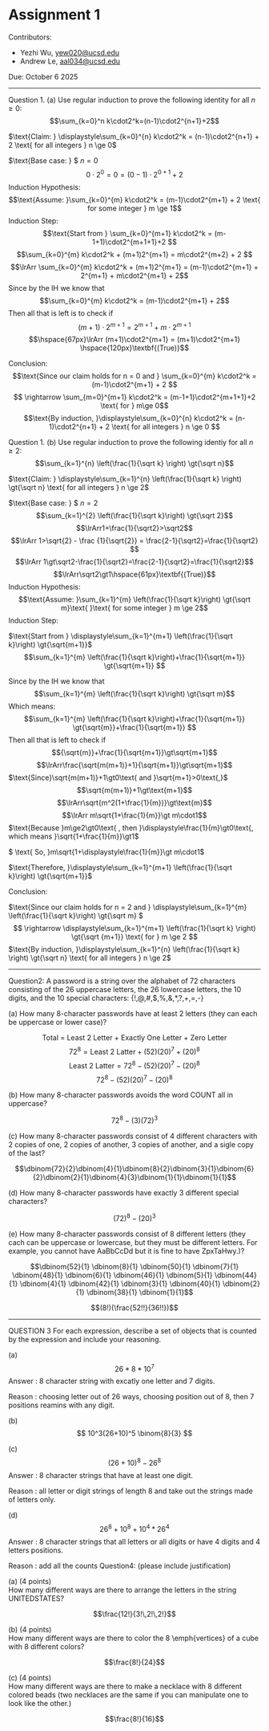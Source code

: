 # Assignment 1

Contributors:
- Yezhi Wu, yew020@ucsd.edu
- Andrew Le, aal034@ucsd.edu

Due: October 6 2025

---

Question 1. (a) Use regular induction to prove the following identity for all $n \ge 0$:
$$\sum_{k=0}^n k\cdot2^k=(n-1)\cdot2^{n+1}+2$$

<!--1.a should do on the following spaces--> 
$\text{Claim: } \displaystyle\sum_{k=0}^{n} k\cdot2^k = (n-1)\cdot2^{n+1} + 2 \text{ for all integers } n \ge 0$

$\text{Base case: } $ $n = 0$
                $$0\cdot2^0 = 0 = (0-1)\cdot2^{0+1} + 2$$
$\text{Induction Hypothesis:}$
    $$\text{Assume: }\sum_{k=0}^{m} k\cdot2^k = (m-1)\cdot2^{m+1} + 2 \text{ for some integer } m \ge 1$$
$\text{Induction Step:}$
$$\text{Start from } \sum_{k=0}^{m+1} k\cdot2^k = (m-1+1)\cdot2^{m+1+1}+2 $$
$$\sum_{k=0}^{m} k\cdot2^k + (m+1)2^{m+1} = m\cdot2^{m+2} + 2 $$
$$\lrArr \sum_{k=0}^{m} k\cdot2^k + (m+1)2^{m+1} = (m-1)\cdot2^{m+1} + 2^{m+1} + m\cdot2^{m+1} + 2$$
$\text{Since by the IH we know that}$ $$\sum_{k=0}^{m} k\cdot2^k = (m-1)\cdot2^{m+1} + 2$$
$\text{Then all that is left is to check if}$ 
        $$(m+1)\cdot2^{m+1} = 2^{m+1} + m\cdot2^{m+1}$$
    $$\hspace{67px}\lrArr (m+1)\cdot2^{m+1} = (m+1)\cdot2^{m+1} \hspace{120px}\textbf{(True)}$$

$\text{Conclusion:}$
$$\text{Since our claim holds for n = 0 and } \sum_{k=0}^{m} k\cdot2^k = (m-1)\cdot2^{m+1} + 2 $$ $$ \rightarrow \sum_{m=0}^{m+1} k\cdot2^k = (m-1+1)\cdot2^{m+1+1}+2 \text{ for } m\ge 0$$
$$\text{By induction, }\displaystyle\sum_{k=0}^{n} k\cdot2^k = (n-1)\cdot2^{n+1} + 2 \text{ for all integers } n \ge 0 $$

Question 1. (b) Use regular induction to prove the following identiy for all $n \ge 2$:
$$\sum_{k=1}^{n} \left(\frac{1}{\sqrt k} \right) \gt{\sqrt n}$$

<!--1.2 should do on the following spaces-->
$\text{Claim: } \displaystyle\sum_{k=1}^{n} \left(\frac{1}{\sqrt k} \right) \gt{\sqrt n} \text{ for all integers } n \ge 2$

$\text{Base case: } $ $n = 2$
                $$\sum_{k=1}^{2} \left(\frac{1}{\sqrt k}\right) \gt{\sqrt 2}$$
                $$\lrArr1+\frac{1}{\sqrt2}>\sqrt2$$
                $$\lrArr 1>\sqrt{2} - \frac {1}{\sqrt{2}} = \frac{2-1}{\sqrt2}=\frac{1}{\sqrt2} $$
                $$\lrArr 1\gt\sqrt2-\frac{1}{\sqrt2}=\frac{2-1}{\sqrt2}=\frac{1}{\sqrt2}$$
                $$\lrArr\sqrt2\gt1\hspace{61px}\textbf{(True)}$$
$\text{Induction Hypothesis:}$
    $$\text{Assume: }\sum_{k=1}^{m} \left(\frac{1}{\sqrt k}\right) \gt{\sqrt m}\text{ }\text{ for some integer } m \ge 2$$
$\text{Induction Step:}$

$\text{Start from } \displaystyle\sum_{k=1}^{m+1} \left(\frac{1}{\sqrt k}\right) \gt{\sqrt{m+1}}$
$$\sum_{k=1}^{m} \left(\frac{1}{\sqrt k}\right)+\frac{1}{\sqrt{m+1}} \gt{\sqrt{m+1}} $$

$\text{Since by the IH we know that}$ $$\sum_{k=1}^{m} \left(\frac{1}{\sqrt k}\right) \gt{\sqrt m}$$
$\text{Which means:}$ 
        $$\sum_{k=1}^{m} \left(\frac{1}{\sqrt k}\right)+\frac{1}{\sqrt{m+1}} \gt{\sqrt{m}}+\frac{1}{\sqrt{m+1}} $$
$\text{Then all that is left to check if}$
$${\sqrt{m}}+\frac{1}{\sqrt{m+1}}\gt\sqrt{m+1}$$
$$\lrArr\frac{\sqrt{m(m+1)}+1}{\sqrt{m+1}}\gt\sqrt{m+1}$$
$\text{Since}\sqrt{m(m+1)}+1\gt0\text{ and }\sqrt{m+1}>0\text{,}$
$$\sqrt{m(m+1)}+1\gt\text{m+1}$$
$$\lrArr\sqrt{m^2(1+\frac{1}{m})}\gt\text{m}$$
$$\lrArr m\sqrt{1+\frac{1}{m}}\gt m\cdot1$$
$\text{Because }m\ge2\gt0\text{ , then }\displaystyle\frac{1}{m}\gt0\text{, which means }\sqrt{1+\frac{1}{m}}\gt1$

$ \text{ So, }m\sqrt{1+\displaystyle\frac{1}{m}}\gt m\cdot1$

$\text{Therefore, }\displaystyle\sum_{k=1}^{m+1} \left(\frac{1}{\sqrt k}\right) \gt{\sqrt{m+1}}$

$\text{Conclusion:}$

$\text{Since our claim holds for n = 2 and } \displaystyle\sum_{k=1}^{m} \left(\frac{1}{\sqrt k}\right) \gt{\sqrt m} $ $$ \rightarrow \displaystyle\sum_{k=1}^{m+1} \left(\frac{1}{\sqrt k} \right) \gt{\sqrt {m+1}} \text{ for } m \ge 2 $$
$\text{By induction, }\displaystyle\sum_{k=1}^{n} \left(\frac{1}{\sqrt k} \right) \gt{\sqrt n} \text{ for all integers } n \ge 2$


---
Question2: A password is a string over the alphabet of 72 characters consisting of the 26 uppercase letters, the 26 lowercase letters, the 10 digits, and the 10 special characters: {!,@,#,$,%,&,*,?,+,=,-}

(a) How many 8-character passwords have at least 2 letters (they can each be uppercase or lower case)?

$$\text{Total = Least 2 Letter + Exactly One Letter + Zero Letter}$$
$$72^8= \text{Least 2 Latter} + (52)(20)^7+(20)^8$$
$$\text{Least 2 Latter} = 72^8 - (52)(20)^7 - (20)^8$$
$$72^8 - (52)(20)^7 - (20)^8$$

(b) How many 8-character passwords avoids the word COUNT all in uppercase?

$$72^8-(3)(72)^3$$

(c) How many 8-character passwords consist of 4 different characters with 2 copies of one, 2 copies of another, 3 copies of another, and a sigle copy of the last?


$$\dbinom{72}{2}\dbinom{4}{1}\dbinom{8}{2}\dbinom{3}{1}\dbinom{6}{2}\dbinom{2}{1}\dbinom{4}{3}\dbinom{1}{1}\dbinom{1}{1}$$


(d) How many 8-character passwords have exactly 3 different special characters?

$$(72)^8-(20)^3$$


(e) How many 8-character passwords consist of 8 different letters (they cach can be uppercase or lowercase, but they must be different letters. For example, you cannot have AaBbCcDd but it is fine to have ZpxTaHwy.)?

$$\dbinom{52}{1} \dbinom{8}{1} \dbinom{50}{1} \dbinom{7}{1} \dbinom{48}{1} \dbinom{6}{1} \dbinom{46}{1} \dbinom{5}{1} \dbinom{44}{1} \dbinom{4}{1} \dbinom{42}{1} \dbinom{3}{1} \dbinom{40}{1} \dbinom{2}{1} \dbinom{38}{1} \dbinom{1}{1}$$

$$(8!)(\frac{52!!}{36!!})$$

---

QUESTION 3
For each expression, describe a set of objects that is counted by the expression and
include your reasoning.

(a) $$ 26 * 8 * 10^7 $$
 Answer : 8 character string with excatly one letter and 7 digits.
 
 Reason : choosing letter out of 26 ways, choosing position out of 8, then 7 positions reamins with any digit.

(b) $$ 10^3(26+10)^5 \binom{8}{3} $$

(c) $$ (26 + 10)^8 - 26^8 $$
Answer : 8 character strings that have at least one digit.

Reason : all letter or digit strings of length 8 and take out the strings made of letters only.

(d) $$ 26^8 + 10^8 + 10^4 * 26^4 $$
Answer : 8 character strings that all letters or all digits or have 4 digits and 4 letters positions.

Reason : add all the counts
Question4: (please include justification)

(a) (4 points)\
How many different ways are there to arrange the letters in the string UNITEDSTATES?

$$\frac{12!}{3!\,2!\,2!}$$

(b) (4 points)\
How many different ways are there to color the 8 \emph{vertices} of a cube with 8 different colors?

$$\frac{8!}{24}$$

(c) (4 points)\
How many different ways are there to make a necklace with 8 different colored beads (two necklaces are the same if you can manipulate one to look like the other.)

$$\frac{8!}{16}$$
